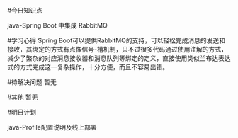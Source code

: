 #今日知识点

java-Spring Boot 中集成 RabbitMQ

#学习心得
Spring Boot可以提供RabbitMQ的支持，可以轻松完成消息的发送和接收，其绑定的方式有点像信号-槽机制，只不过很多代码通过使用注解的方式，减少了繁杂的对应消息接收器和消息队列等绑定的定义，直接使用类似兰布达表达式的方式完成这一复杂操作，十分方便，而且不容易出错。

#待解决问题
暂无

#其他
暂无

#明日计划

java-Profile配置说明及线上部署


